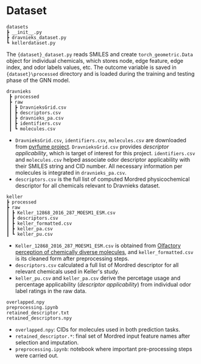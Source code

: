 # Dataset
```
datasets
┣ __init__.py
┣ dravnieks_dataset.py
┗ kellerdataset.py
```
The `{dataset}_dataset.py` reads SMILES and create `torch_geometric.Data` object for individual chemicals, which stores node, edge feature, edge index, and odor labels values, etc. The outcome variable is saved in `{dataset}\processed` directory and is loaded during the training and testing phase of the GNN model.

```
dravnieks
 ┣ processed 
 ┣ raw
 ┃ ┣ DravnieksGrid.csv
 ┃ ┣ descriptors.csv
 ┃ ┣ dravnieks_pa.csv
 ┃ ┣ identifiers.csv
 ┃ ┗ molecules.csv
 ```
 - `DravnieksGrid.csv`, `identifiers.csv`, `molecules.csv` are downloaded from [pyrfume project](https://github.com/pyrfume/pyrfume-data). `DravnieksGrid.csv` provides *descriptor applicability*, which is target of interest for this project. `identifiers.csv` and `molecules.csv` helped associate odor descriptor applicability with their SMILES string and CID number. All necessary information per molecules is integrated in `dravnieks_pa.csv`.
 - `descriptors.csv` is the full list of computed Mordred physicochemical descriptor for all chemicals relevant to Dravnieks dataset.
 ```
keller
 ┣ processed
 ┣ raw
 ┃ ┣ Keller_12868_2016_287_MOESM1_ESM.csv
 ┃ ┣ descriptors.csv
 ┃ ┣ keller_formatted.csv
 ┃ ┣ keller_pa.csv
 ┃ ┗ keller_pu.csv
```
-  `Keller_12868_2016_287_MOESM1_ESM.csv` is obtained from [Olfactory perception of chemically diverse molecules](https://link.springer.com/article/10.1186/s12868-016-0287-2#Sec22), and `keller_formatted.csv` is its cleaned form after preprocessing steps.
-  `descriptors.csv` calculated a full list of Mordred descriptor for all relevant chemicals used in Keller's study.
-  `keller_pu.csv` and `keller_pa.csv` derive the percetage usage and percentage applicability (*descriptor applicability*) from individual odor label ratings in the raw data.
```
overlapped.npy
preprocessing.ipynb
retained_descriptor.txt
retained_descriptors.npy
 ```
 - `overlapped.npy`: CIDs for molecules used in both prediction tasks.
 - `retained_descriptor.*`: final set of Mordred input feature names after selection and imputation.
 - `preprocessing.ipynb`: notebook where important pre-processing steps were carried out.
